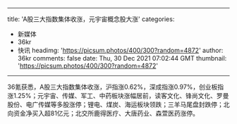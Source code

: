 
---
title: 'A股三大指数集体收涨，元宇宙概念股大涨'
categories: 
 - 新媒体
 - 36kr
 - 快讯
headimg: 'https://picsum.photos/400/300?random=4872'
author: 36kr
comments: false
date: Thu, 30 Dec 2021 07:02:44 GMT
thumbnail: 'https://picsum.photos/400/300?random=4872'
---

<div>   
36氪获悉，A股三大指数集体收涨，沪指涨0.62%，深成指涨0.97%，创业板指涨1.25%；元宇宙、传媒、军工、中药板块涨幅居前，读客文化、锋尚文化、罗曼股份、电广传媒等多股涨停；锂电、煤炭、海运板块领跌；三羊马尾盘封跌停；北向资金净买入超81亿元；北交所鹿得医疗、大唐药业、森萱医药涨停。  
</div>
            